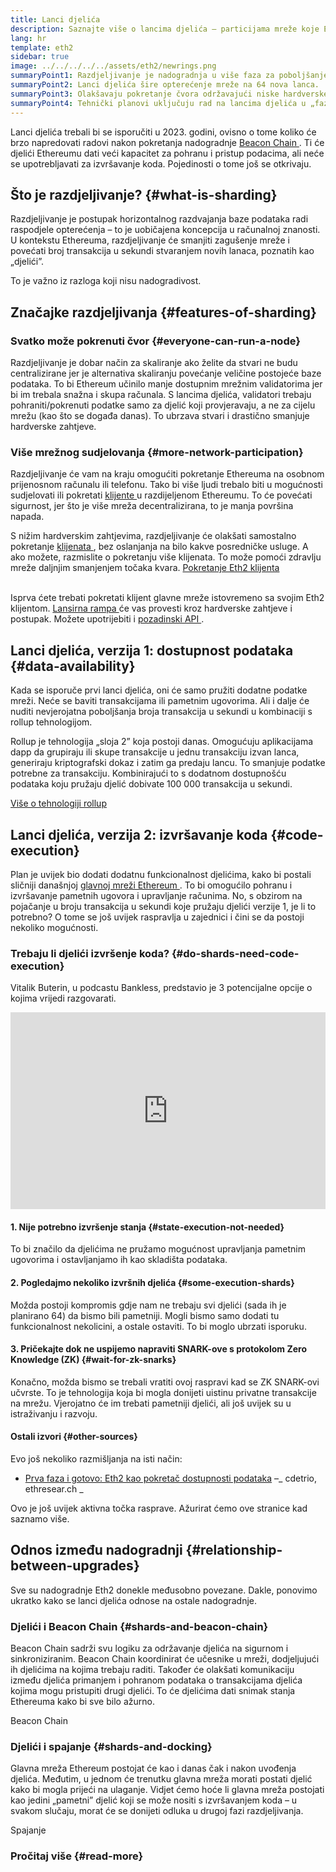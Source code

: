 ```yaml
---
title: Lanci djelića
description: Saznajte više o lancima djelića – particijama mreže koje Ethereumu daju veći kapacitet transakcija i olakšavaju rad.
lang: hr
template: eth2
sidebar: true
image: ../../../../../assets/eth2/newrings.png
summaryPoint1: Razdjeljivanje je nadogradnja u više faza za poboljšanje skalabilnosti i kapaciteta Ethereuma.
summaryPoint2: Lanci djelića šire opterećenje mreže na 64 nova lanca.
summaryPoint3: Olakšavaju pokretanje čvora održavajući niske hardverske zahtjeve.
summaryPoint4: Tehnički planovi uključuju rad na lancima djelića u „fazi 1” i potencijalno u „fazi 2”.
---
```


<UpgradeStatus dateKey="page-eth2-upgrades-shards-date">
    Lanci djelića trebali bi se isporučiti u 2023. godini, ovisno o tome koliko će brzo napredovati radovi nakon pokretanja nadogradnje <a href="/eth2/beacon-chain/"> Beacon Chain </a>. Ti će djelići Ethereumu dati veći kapacitet za pohranu i pristup podacima, ali neće se upotrebljavati za izvršavanje koda. Pojedinosti o tome još se otkrivaju.
</UpgradeStatus>

## Što je razdjeljivanje? {#what-is-sharding}

Razdjeljivanje je postupak horizontalnog razdvajanja baze podataka radi raspodjele opterećenja – to je uobičajena koncepcija u računalnoj znanosti. U kontekstu Ethereuma, razdjeljivanje će smanjiti zagušenje mreže i povećati broj transakcija u sekundi stvaranjem novih lanaca, poznatih kao „djelići”.

To je važno iz razloga koji nisu nadogradivost.

## Značajke razdjeljivanja {#features-of-sharding}

### Svatko može pokrenuti čvor {#everyone-can-run-a-node}

Razdjeljivanje je dobar način za skaliranje ako želite da stvari ne budu centralizirane jer je alternativa skaliranju povećanje veličine postojeće baze podataka. To bi Ethereum učinilo manje dostupnim mrežnim validatorima jer bi im trebala snažna i skupa računala. S lancima djelića, validatori trebaju pohraniti/pokrenuti podatke samo za djelić koji provjeravaju, a ne za cijelu mrežu (kao što se događa danas). To ubrzava stvari i drastično smanjuje hardverske zahtjeve.

### Više mrežnog sudjelovanja {#more-network-participation}

Razdjeljivanje će vam na kraju omogućiti pokretanje Ethereuma na osobnom prijenosnom računalu ili telefonu. Tako bi više ljudi trebalo biti u mogućnosti sudjelovati ili pokretati [ klijente ](/developers/docs/nodes-and-clients/) u razdijeljenom Ethereumu. To će povećati sigurnost, jer što je više mreža decentralizirana, to je manja površina napada.

S nižim hardverskim zahtjevima, razdjeljivanje će olakšati samostalno pokretanje [ klijenata ](/developers/docs/nodes-and-clients/), bez oslanjanja na bilo kakve posredničke usluge. A ako možete, razmislite o pokretanju više klijenata. To može pomoći zdravlju mreže daljnjim smanjenjem točaka kvara. [ Pokretanje Eth2 klijenta](/eth2/get-involved/)

<br />

<InfoBanner isWarning={true}>
  Isprva ćete trebati pokretati klijent glavne mreže istovremeno sa svojim Eth2 klijentom. <a href="https://launchpad.ethereum.org" target="_blank"> Lansirna rampa </a> će vas provesti kroz hardverske zahtjeve i postupak. Možete upotrijebiti i <a href="/developers/docs/apis/backend/#available-libraries"> pozadinski API </a>.
</InfoBanner>

## Lanci djelića, verzija 1: dostupnost podataka {#data-availability}

Kada se isporuče prvi lanci djelića, oni će samo pružiti dodatne podatke mreži. Neće se baviti transakcijama ili pametnim ugovorima. Ali i dalje će nuditi nevjerojatna poboljšanja broja transakcija u sekundi u kombinaciji s rollup tehnologijom.

Rollup je tehnologija „sloja 2” koja postoji danas. Omogućuju aplikacijama dapp da grupiraju ili skupe transakcije u jednu transakciju izvan lanca, generiraju kriptografski dokaz i zatim ga predaju lancu. To smanjuje podatke potrebne za transakciju. Kombinirajući to s dodatnom dostupnošću podataka koju pružaju djelić dobivate 100 000 transakcija u sekundi.

[Više o tehnologiji rollup](/developers/docs/scaling/layer-2-rollups/#rollups)

## Lanci djelića, verzija 2: izvršavanje koda {#code-execution}

Plan je uvijek bio dodati dodatnu funkcionalnost djelićima, kako bi postali sličniji današnjoj [ glavnoj mreži Ethereum ](/glossary/#mainnet). To bi omogućilo pohranu i izvršavanje pametnih ugovora i upravljanje računima. No, s obzirom na pojačanje u broju transakcija u sekundi koje pružaju djelići verzije 1, je li to potrebno? O tome se još uvijek raspravlja u zajednici i čini se da postoji nekoliko mogućnosti.

### Trebaju li djelići izvršenje koda? {#do-shards-need-code-execution}

Vitalik Buterin, u podcastu Bankless, predstavio je 3 potencijalne opcije o kojima vrijedi razgovarati.

<iframe width="100%" height="315" src="https://www.youtube.com/embed/-R0j5AMUSzA?start=5841" frameborder="0" allow="accelerometer; autoplay; clipboard-write; encrypted-media; gyroscope; picture-in-picture" allowfullscreen mark="crwd-mark"></iframe>

#### 1. Nije potrebno izvršenje stanja {#state-execution-not-needed}

To bi značilo da djelićima ne pružamo mogućnost upravljanja pametnim ugovorima i ostavljanjamo ih kao skladišta podataka.

#### 2. Pogledajmo nekoliko izvršnih djelića {#some-execution-shards}

Možda postoji kompromis gdje nam ne trebaju svi djelići (sada ih je planirano 64) da bismo bili pametniji. Mogli bismo samo dodati tu funkcionalnost nekolicini, a ostale ostaviti. To bi moglo ubrzati isporuku.

#### 3. Pričekajte dok ne uspijemo napraviti SNARK-ove s protokolom Zero Knowledge (ZK) {#wait-for-zk-snarks}

Konačno, možda bismo se trebali vratiti ovoj raspravi kad se ZK SNARK-ovi učvrste. To je tehnologija koja bi mogla donijeti uistinu privatne transakcije na mrežu. Vjerojatno će im trebati pametniji djelići, ali još uvijek su u istraživanju i razvoju.

#### Ostali izvori {#other-sources}

Evo još nekoliko razmišljanja na isti način:

- [ Prva faza i gotovo: Eth2 kao pokretač dostupnosti podataka](https://ethresear.ch/t/phase-one-and-done-eth2-as-a-data-availability-engine/5269/8) –_ cdetrio, ethresear.ch _

Ovo je još uvijek aktivna točka rasprave. Ažurirat ćemo ove stranice kad saznamo više.

## Odnos između nadogradnji {#relationship-between-upgrades}

Sve su nadogradnje Eth2 donekle međusobno povezane. Dakle, ponovimo ukratko kako se lanci djelića odnose na ostale nadogradnje.

### Djelići i Beacon Chain {#shards-and-beacon-chain}

Beacon Chain sadrži svu logiku za održavanje djelića na sigurnom i sinkroniziranim. Beacon Chain koordinirat će učesnike u mreži, dodjeljujući ih djelićima na kojima trebaju raditi. Također će olakšati komunikaciju između djelića primanjem i pohranom podataka o transakcijama djelića kojima mogu pristupiti drugi djelići. To će djelićima dati snimak stanja Ethereuma kako bi sve bilo ažurno.

<ButtonLink to="/eth2/beacon-chain/">Beacon Chain</ButtonLink>

### Djelići i spajanje {#shards-and-docking}

Glavna mreža Ethereum postojat će kao i danas čak i nakon uvođenja djelića. Međutim, u jednom će trenutku glavna mreža morati postati djelić kako bi mogla prijeći na ulaganje. Vidjet ćemo hoće li glavna mreža postojati kao jedini „pametni” djelić koji se može nositi s izvršavanjem koda – u svakom slučaju, morat će se donijeti odluka u drugoj fazi razdjeljivanja.

<ButtonLink to="/eth2/merge/">Spajanje</ButtonLink>

<Divider />

### Pročitaj više {#read-more}

<Eth2ShardChainsList />
